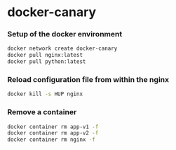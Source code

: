 # docker-canary

### Setup of the docker environment

```bash
docker network create docker-canary
docker pull nginx:latest
docker pull python:latest
```

### Reload configuration file from within the nginx

```bash
docker kill -s HUP nginx
```

### Remove a container

```bash
docker container rm app-v1 -f
docker container rm app-v2 -f
docker container rm nginx -f
```